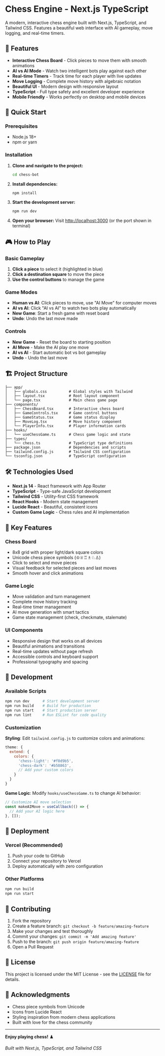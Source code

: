 # Chess Engine - Next.js TypeScript

A modern, interactive chess engine built with Next.js, TypeScript, and Tailwind CSS. Features a beautiful web interface with AI gameplay, move logging, and real-time timers.

## 🎯 Features

- **Interactive Chess Board** - Click pieces to move them with smooth animations
- **AI vs AI Mode** - Watch two intelligent bots play against each other
- **Real-time Timers** - Track time for each player with live updates
- **Move Logging** - Complete move history with algebraic notation
- **Beautiful UI** - Modern design with responsive layout
- **TypeScript** - Full type safety and excellent developer experience
- **Mobile Friendly** - Works perfectly on desktop and mobile devices

## 🚀 Quick Start

### Prerequisites
- Node.js 18+ 
- npm or yarn

### Installation

1. **Clone and navigate to the project:**
   ```bash
   cd chess-bot
   ```

2. **Install dependencies:**
   ```bash
   npm install
   ```

3. **Start the development server:**
   ```bash
   npm run dev
   ```

4. **Open your browser:**
   Visit [http://localhost:3000](http://localhost:3000) (or the port shown in terminal)

## 🎮 How to Play

### Basic Gameplay
1. **Click a piece** to select it (highlighted in blue)
2. **Click a destination square** to move the piece
3. **Use the control buttons** to manage the game

### Game Modes
- **Human vs AI**: Click pieces to move, use "AI Move" for computer moves
- **AI vs AI**: Click "AI vs AI" to watch two bots play automatically
- **New Game**: Start a fresh game with reset board
- **Undo**: Undo the last move made

### Controls
- **New Game** - Reset the board to starting position
- **AI Move** - Make the AI play one move
- **AI vs AI** - Start automatic bot vs bot gameplay
- **Undo** - Undo the last move

## 🏗️ Project Structure

```
├── app/
│   ├── globals.css          # Global styles with Tailwind
│   ├── layout.tsx           # Root layout component
│   └── page.tsx             # Main chess game page
├── components/
│   ├── ChessBoard.tsx       # Interactive chess board
│   ├── GameControls.tsx     # Game control buttons
│   ├── GameStatus.tsx       # Game status display
│   ├── MoveLog.tsx          # Move history component
│   └── PlayerInfo.tsx       # Player information cards
├── hooks/
│   └── useChessGame.ts      # Chess game logic and state
├── types/
│   └── chess.ts             # TypeScript type definitions
├── package.json             # Dependencies and scripts
├── tailwind.config.js       # Tailwind CSS configuration
└── tsconfig.json            # TypeScript configuration
```

## 🛠️ Technologies Used

- **Next.js 14** - React framework with App Router
- **TypeScript** - Type-safe JavaScript development
- **Tailwind CSS** - Utility-first CSS framework
- **React Hooks** - Modern state management
- **Lucide React** - Beautiful, consistent icons
- **Custom Game Logic** - Chess rules and AI implementation

## 🎨 Key Features

### Chess Board
- 8x8 grid with proper light/dark square colors
- Unicode chess piece symbols (♔♕♖♗♘♙)
- Click to select and move pieces
- Visual feedback for selected pieces and last moves
- Smooth hover and click animations

### Game Logic
- Move validation and turn management
- Complete move history tracking
- Real-time timer management
- AI move generation with smart tactics
- Game state management (check, checkmate, stalemate)

### UI Components
- Responsive design that works on all devices
- Beautiful animations and transitions
- Real-time updates without page refresh
- Accessible controls and keyboard support
- Professional typography and spacing

## 🔧 Development

### Available Scripts

```bash
npm run dev      # Start development server
npm run build    # Build for production
npm run start    # Start production server
npm run lint     # Run ESLint for code quality
```

### Customization

**Styling**: Edit `tailwind.config.js` to customize colors and animations:
```javascript
theme: {
  extend: {
    colors: {
      'chess-light': '#f0d9b5',
      'chess-dark': '#b58863',
      // Add your custom colors
    }
  }
}
```

**Game Logic**: Modify `hooks/useChessGame.ts` to change AI behavior:
```typescript
// Customize AI move selection
const makeAIMove = useCallback(() => {
  // Add your AI logic here
}, []);
```

## 📱 Deployment

### Vercel (Recommended)
1. Push your code to GitHub
2. Connect your repository to Vercel
3. Deploy automatically with zero configuration

### Other Platforms
```bash
npm run build
npm run start
```

## 🤝 Contributing

1. Fork the repository
2. Create a feature branch: `git checkout -b feature/amazing-feature`
3. Make your changes and test thoroughly
4. Commit your changes: `git commit -m 'Add amazing feature'`
5. Push to the branch: `git push origin feature/amazing-feature`
6. Open a Pull Request

## 📄 License

This project is licensed under the MIT License - see the [LICENSE](LICENSE) file for details.

## 🙏 Acknowledgments

- Chess piece symbols from Unicode
- Icons from Lucide React
- Styling inspiration from modern chess applications
- Built with love for the chess community

---

**Enjoy playing chess!** ♟️

*Built with Next.js, TypeScript, and Tailwind CSS*
<!-- noop: README touch -->